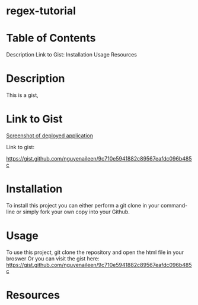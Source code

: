 # regex-tutorial

# Table of Contents

Description
Link to Gist:
Installation
Usage
Resources

# Description

This is a gist,

# Link to Gist

[Screenshot of deployed application](Screenshot.png)

Link to gist:

https://gist.github.com/nguyenaileen/9c710e5941882c89567eafdc096b485c

# Installation

To install this project you can either perform a git clone in your command-line or simply fork your own copy into your Github.

# Usage

To use this project, git clone the repository and open the html file in your broswer
Or you can visit the gist here: https://gist.github.com/nguyenaileen/9c710e5941882c89567eafdc096b485c

# Resources
